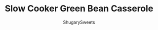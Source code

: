 ---
layout: ../../layouts/MarkdownPostLayout.astro
title: Slow Cooker Green Bean Casserole
author: ShugarySweets
pubDate: 2022-08-19
description: "Slow Cooker Green Bean Casserole has all the classic flavors for this traditional Thanksgiving side dish, but frees up space in the oven. Make your holiday a breeze with this easy recipe!"
image_url: https://www.shugarysweets.com/wp-content/uploads/2022/09/slow-cooker-green-bean-casserole-facebook.jpg
tags: ["Side Dishes","American"]
calories: 100
protein: 4
carbohydrates: 8
fats: 5
fiber: 1
ingredients: ["2 packages (16 ounce each) frozen fresh-cut green beans","2 cans (10.5 ounce each) cream of mushroom soup","1/2 cup grated parmesan cheese","1/2 cup whole milk","1/2 teaspoon kosher salt","1/2 teaspoon black pepper","1 can (6 ounce) French's crispy fried onions, divided"]
serves: 12
time: "4 hours 5 minutes"
prepTime: "5 minutes"
instructions: ["Spray crockpot with olive oil cooking spray (or brush with olive oil).","Add green beans, soup, parmesan cheese, milk, salt, and pepper to the crockpot. Stir to combine.","Fold in about half of the fried onions.","Cover slow cooker and cook on low for up to 4 hours.","Remove lid and top with remaining French's fried onions. Serve and enjoy."]
nutrition: ["100 calories","8 grams carbohydrates","9 milligrams cholesterol","5 grams fat","1 grams fiber","4 grams protein","2 grams saturated fat","514 milligrams sodium","4 grams sugar","0 grams trans fat","3 grams unsaturated fat"]
---